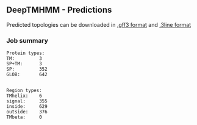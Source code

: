 ## DeepTMHMM - Predictions
Predicted topologies can be downloaded in [.gff3 format](TMRs.gff3) and [.3line format](predicted_topologies.3line)
### Job summary
```
Protein types:
TM:			3
SP+TM:		3
SP:			352
GLOB:		642


Region types:
TMhelix:	6
signal:		355
inside:		629
outside:	376
TMbeta:		0
```
